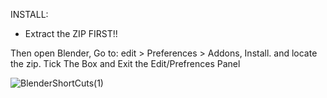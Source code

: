 INSTALL:

- Extract the ZIP FIRST!!

Then open Blender, 
Go to: 
edit > Preferences > Addons, Install. 
and locate the zip. 
Tick The Box and Exit the Edit/Prefrences Panel


![BlenderShortCuts(1)](https://user-images.githubusercontent.com/88628078/211201952-ef432ef4-fb28-419f-9460-c3ca923becfa.png)
